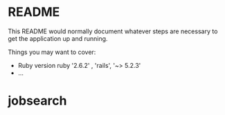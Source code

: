 # README

This README would normally document whatever steps are necessary to get the
application up and running.

Things you may want to cover:

* Ruby version ruby '2.6.2' , 'rails', '~> 5.2.3'
* ...

# jobsearch
